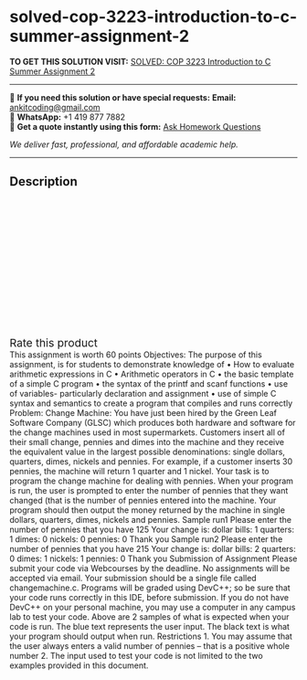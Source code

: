 # solved-cop-3223-introduction-to-c-summer-assignment-2
**TO GET THIS SOLUTION VISIT:** [SOLVED: COP 3223 Introduction to C Summer Assignment 2](https://www.ankitcodinghub.com/product/solved-cop-3223-introduction-to-c-summer-assignment-2/)


---

📩 **If you need this solution or have special requests:** **Email:** ankitcoding@gmail.com  
📱 **WhatsApp:** +1 419 877 7882  
📄 **Get a quote instantly using this form:** [Ask Homework Questions](https://www.ankitcodinghub.com/services/ask-homework-questions/)

*We deliver fast, professional, and affordable academic help.*

---

<h2>Description</h2>



<div class="kk-star-ratings kksr-auto kksr-align-center kksr-valign-top" data-payload="{&quot;align&quot;:&quot;center&quot;,&quot;id&quot;:&quot;1577&quot;,&quot;slug&quot;:&quot;default&quot;,&quot;valign&quot;:&quot;top&quot;,&quot;ignore&quot;:&quot;&quot;,&quot;reference&quot;:&quot;auto&quot;,&quot;class&quot;:&quot;&quot;,&quot;count&quot;:&quot;0&quot;,&quot;legendonly&quot;:&quot;&quot;,&quot;readonly&quot;:&quot;&quot;,&quot;score&quot;:&quot;0&quot;,&quot;starsonly&quot;:&quot;&quot;,&quot;best&quot;:&quot;5&quot;,&quot;gap&quot;:&quot;4&quot;,&quot;greet&quot;:&quot;Rate this product&quot;,&quot;legend&quot;:&quot;0\/5 - (0 votes)&quot;,&quot;size&quot;:&quot;24&quot;,&quot;title&quot;:&quot;SOLVED: COP 3223 Introduction to C Summer   Assignment 2&quot;,&quot;width&quot;:&quot;0&quot;,&quot;_legend&quot;:&quot;{score}\/{best} - ({count} {votes})&quot;,&quot;font_factor&quot;:&quot;1.25&quot;}">

<div class="kksr-stars">

<div class="kksr-stars-inactive">
            <div class="kksr-star" data-star="1" style="padding-right: 4px">


<div class="kksr-icon" style="width: 24px; height: 24px;"></div>
        </div>
            <div class="kksr-star" data-star="2" style="padding-right: 4px">


<div class="kksr-icon" style="width: 24px; height: 24px;"></div>
        </div>
            <div class="kksr-star" data-star="3" style="padding-right: 4px">


<div class="kksr-icon" style="width: 24px; height: 24px;"></div>
        </div>
            <div class="kksr-star" data-star="4" style="padding-right: 4px">


<div class="kksr-icon" style="width: 24px; height: 24px;"></div>
        </div>
            <div class="kksr-star" data-star="5" style="padding-right: 4px">


<div class="kksr-icon" style="width: 24px; height: 24px;"></div>
        </div>
    </div>

<div class="kksr-stars-active" style="width: 0px;">
            <div class="kksr-star" style="padding-right: 4px">


<div class="kksr-icon" style="width: 24px; height: 24px;"></div>
        </div>
            <div class="kksr-star" style="padding-right: 4px">


<div class="kksr-icon" style="width: 24px; height: 24px;"></div>
        </div>
            <div class="kksr-star" style="padding-right: 4px">


<div class="kksr-icon" style="width: 24px; height: 24px;"></div>
        </div>
            <div class="kksr-star" style="padding-right: 4px">


<div class="kksr-icon" style="width: 24px; height: 24px;"></div>
        </div>
            <div class="kksr-star" style="padding-right: 4px">


<div class="kksr-icon" style="width: 24px; height: 24px;"></div>
        </div>
    </div>
</div>


<div class="kksr-legend" style="font-size: 19.2px;">
            <span class="kksr-muted">Rate this product</span>
    </div>
    </div>
This assignment is worth 60 points Objectives: The purpose of this assignment, is for students to demonstrate knowledge of • How to evaluate arithmetic expressions in C • Arithmetic operators in C • the basic template of a simple C program • the syntax of the printf and scanf functions • use of variables- particularly declaration and assignment • use of simple C syntax and semantics to create a program that compiles and runs correctly Problem: Change Machine: You have just been hired by the Green Leaf Software Company (GLSC) which produces both hardware and software for the change machines used in most supermarkets. Customers insert all of their small change, pennies and dimes into the machine and they receive the equivalent value in the largest possible denominations: single dollars, quarters, dimes, nickels and pennies. For example, if a customer inserts 30 pennies, the machine will return 1 quarter and 1 nickel. Your task is to program the change machine for dealing with pennies. When your program is run, the user is prompted to enter the number of pennies that they want changed (that is the number of pennies entered into the machine. Your program should then output the money returned by the machine in single dollars, quarters, dimes, nickels and pennies. Sample run1 Please enter the number of pennies that you have 125 Your change is: dollar bills: 1 quarters: 1 dimes: 0 nickels: 0 pennies: 0 Thank you Sample run2 Please enter the number of pennies that you have 215 Your change is: dollar bills: 2 quarters: 0 dimes: 1 nickels: 1 pennies: 0 Thank you Submission of Assignment Please submit your code via Webcourses by the deadline. No assignments will be accepted via email. Your submission should be a single file called changemachine.c. Programs will be graded using DevC++; so be sure that your code runs correctly in this IDE, before submission. If you do not have DevC++ on your personal machine, you may use a computer in any campus lab to test your code. Above are 2 samples of what is expected when your code is run. The blue text represents the user input. The black text is what your program should output when run. Restrictions 1. You may assume that the user always enters a valid number of pennies – that is a positive whole number 2. The input used to test your code is not limited to the two examples provided in this document.
